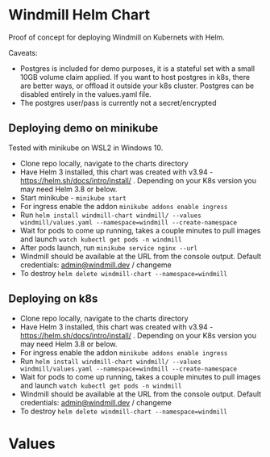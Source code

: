 # Windmill Helm Chart

Proof of concept for deploying Windmill on Kubernets with Helm.  


Caveats:

* Postgres is included for demo purposes, it is a stateful set with a small 10GB volume claim applied.  If you want to host postgres in k8s, there are better ways, or offload it outside your k8s cluster.  Postgres can be disabled entirely in the values.yaml file.
* The postgres user/pass is currently not a secret/encrypted

## Deploying demo on minikube

Tested with minikube on WSL2 in Windows 10.

* Clone repo locally, navigate to the charts directory
* Have Helm 3 installed, this chart was created with v3.94 - https://helm.sh/docs/intro/install/ . Depending on your K8s version you may need Helm 3.8 or below.
* Start minikube - ```minikube start```
* For ingress enable the addon ```minikube addons enable ingress```
* Run ```helm install windmill-chart windmill/ --values windmill/values.yaml --namespace=windmill --create-namespace```
* Wait for pods to come up running, takes a couple minutes to pull images and launch ```watch kubectl get pods -n windmill``` 
* After pods launch, run ```minikube service nginx --url```
* Windmill should be available at the URL from the console output. Default credentials: admin@windmill.dev / changeme
* To destroy ```helm delete windmill-chart --namespace=windmill```

## Deploying on k8s


* Clone repo locally, navigate to the charts directory
* Have Helm 3 installed, this chart was created with v3.94 - https://helm.sh/docs/intro/install/ . Depending on your K8s version you may need Helm 3.8 or below.
* For ingress enable the addon ```minikube addons enable ingress```
* Run ```helm install windmill-chart windmill/ --values windmill/values.yaml --namespace=windmill --create-namespace```
* Wait for pods to come up running, takes a couple minutes to pull images and launch ```watch kubectl get pods -n windmill``` 
* Windmill should be available at the URL from the console output. Default credentials: admin@windmill.dev / changeme
* To destroy ```helm delete windmill-chart --namespace=windmill```

# Values

